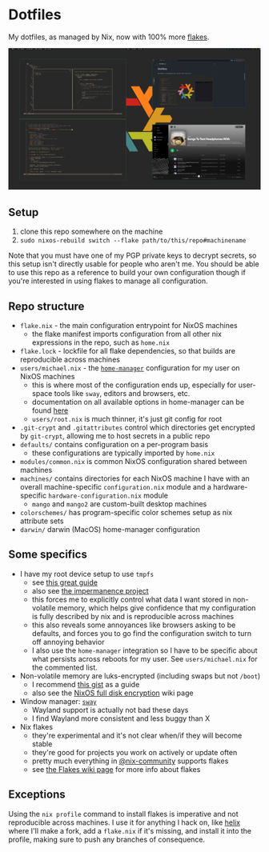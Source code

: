 # Dotfiles

My dotfiles, as managed by Nix, now with 100% more
[flakes](https://nixos.wiki/wiki/Flakes).

![mango desktop](assets/mango.png)

## Setup

1. clone this repo somewhere on the machine
1. `sudo nixos-rebuild switch --flake path/to/this/repo#machinename`

Note that you must have one of my PGP private keys to decrypt secrets, so
this setup isn't directly usable for people who aren't me. You should be
able to use this repo as a reference to build your own configuration though
if you're interested in using flakes to manage all configuration.

## Repo structure

* `flake.nix` - the main configuration entrypoint for NixOS machines
    * the flake manifest imports configuration from all other nix expressions
      in the repo, such as `home.nix`
* `flake.lock` - lockfile for all flake dependencies, so that builds are
  reproducible across machines
* `users/michael.nix` - the [`home-manager`](https://github.com/nix-community/home-manager)
  configuration for my user on NixOS machines
    * this is where most of the configuration ends up, especially for user-space
      tools like `sway`, editors and browsers, etc.
    * documentation on all available options in home-manager can be found
      [here](https://nix-community.github.io/home-manager/options.html)
    * `users/root.nix` is much thinner, it's just git config for root
* `.git-crypt` and `.gitattributes` control which directories get encrypted
  by `git-crypt`, allowing me to host secrets in a public repo
* `defaults/` contains configuration on a per-program basis
    * these configurations are typically imported by `home.nix`
* `modules/common.nix` is common NixOS configuration shared between machines
* `machines/` contains directories for each NixOS machine I have with an overall
  machine-specific `configuration.nix` module and a hardware-specific
  `hardware-configuration.nix` module
    * `mango` and `mango2` are custom-built desktop machines
* `colorschemes/` has program-specific color schemes setup as nix attribute
  sets
* `darwin/` darwin (MacOS) home-manager configuration

## Some specifics

* I have my root device setup to use `tmpfs`
    * see [this great guide](https://elis.nu/blog/2020/05/nixos-tmpfs-as-root/)
    * also see [the impermanence project](https://github.com/nix-community/impermanence)
    * this forces me to explicitly control what data I want stored in
      non-volatile memory, which helps give confidence that my configuration
      is fully described by nix and is reproducible across machines
    * this also reveals some annoyances like browsers asking to be defaults,
      and forces you to go find the configuration switch to turn off annoying
      behavior
    * I also use the `home-manager` integration so I have to be specific about
      what persists across reboots for my user. See `users/michael.nix` for the
      commented list.
* Non-volatile memory are luks-encrypted (including swaps but not `/boot`)
    * I recommend [this gist](https://gist.github.com/martijnvermaat/76f2e24d0239470dd71050358b4d5134)
      as a guide
    * also see the [NixOS full disk encryption](https://nixos.wiki/wiki/Full_Disk_Encryption)
      wiki page
* Window manager: [`sway`](https://github.com/swaywm/sway)
    * Wayland support is actually not bad these days
    * I find Wayland more consistent and less buggy than X
* Nix flakes
    * they're experimental and it's not clear when/if they will become stable
    * they're good for projects you work on actively or update often
    * pretty much everything in [@nix-community](https://github.com/nix-community)
      supports flakes
    * see [the Flakes wiki page](https://nixos.wiki/wiki/Flakes) for more info
      about flakes

## Exceptions

Using the `nix profile` command to install flakes is imperative and not
reproducible across machines. I use it for anything I hack on, like
[helix](https://github.com/helix-editor/helix) where I'll make a fork,
add a `flake.nix` if it's missing, and install it into the profile,
making sure to push any branches of consequence.

